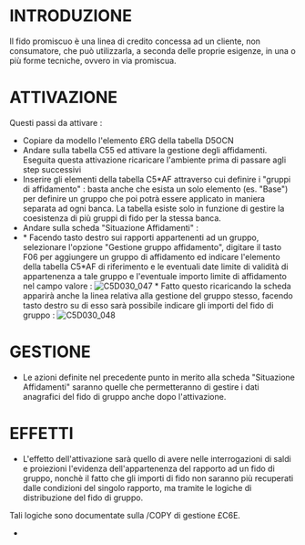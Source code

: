 # INTRODUZIONE

Il fido promiscuo è una linea di credito concessa ad un cliente, non consumatore, che può utilizzarla, a seconda delle proprie esigenze, in una o più forme tecniche, ovvero in via promiscua.

# ATTIVAZIONE

Questi passi da attivare : 
-  Copiare da modello l'elemento £RG della tabella D5OCN
-  Andare sulla tabella C55 ed attivare la gestione degli affidamenti. Eseguita questa attivazione ricaricare l'ambiente prima di passare agli step successivi
-  Inserire gli elementi della tabella C5\*AF attraverso cui definire i "gruppi di affidamento" :  basta anche che esista un solo elemento (es. "Base") per definire un gruppo che poi potrà essere applicato in maniera separata ad ogni banca. La tabella esiste solo in funzione di gestire la coesistenza di più gruppi di fido per la stessa banca.
-  Andare sulla scheda "Situazione Affidamenti" : 
- \* Facendo tasto destro sui rapporti appartenenti ad un gruppo, selezionare l'opzione "Gestione gruppo affidamento", digitare il tasto F06 per aggiungere un gruppo di affidamento ed indicare l'elemento della tabella C5\*AF di riferimento e le eventuali date limite di validità di appartenenza a tale gruppo e l'eventuale importo limite di affidamento nel campo valore : 
![C5D030_047](http://localhost:3000/immagini/C5D030_J/C5D030_047.png) \* Fatto questo ricaricando la scheda apparirà anche la linea relativa alla gestione del gruppo stesso, facendo tasto destro su di esso sarà possibile indicare gli importi del fido di gruppo : 
![C5D030_048](http://localhost:3000/immagini/C5D030_J/C5D030_048.png)
# GESTIONE
-  Le azioni definite nel precedente punto in merito alla scheda "Situazione Affidamenti" saranno quelle che permetteranno di gestire i dati anagrafici del fido di gruppo anche dopo l'attivazione.

# EFFETTI
-  L'effetto dell'attivazione sarà quello di avere nelle interrogazioni di saldi e proiezioni l'evidenza dell'appartenenza del rapporto ad un fido di gruppo, nonchè il fatto che gli importi di fido non saranno più recuperati dalle condizioni del singolo rapporto, ma tramite le logiche di distribuzione del fido di gruppo.

Tali logiche sono documentate sulla /COPY di gestione £C6E.
- [](Sorgenti/OJ/PGM/TSTC6E)

